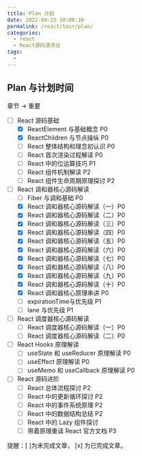```yaml
---
title: Plan 计划
date: 2022-04-15 10:00:16
permalink: /react/tour/plan/
categories:
  - react
  - React源码漂流记
tags:
  - 
---
```


## Plan 与计划时间

章节 → 重要

- [ ] React 源码基础
  - [x] ReactElement 与基础概念 P0
  - [x] ReactChildren 与节点操纵 P0
  - [ ] React 整体结构和理念初认识 P0
  - [ ] React 首次渲染过程解读 P0
  - [ ] React 中的位运算技巧 P1
  - [ ] React 组件机制解读 P2
  - [ ] React 组件生命周期原理探讨 P2
- [ ] React 调和器核心源码解读
  - [ ] Fiber 与调和基础 P0
  - [x] React 调和器核心源码解读（一）P0
  - [x] React 调和器核心源码解读（二）P0
  - [x] React 调和器核心源码解读（三）P0
  - [x] React 调和器核心源码解读（四）P0
  - [x] React 调和器核心源码解读（五）P0
  - [x] React 调和器核心源码解读（六）P0
  - [x] React 调和器核心源码解读（七）P0
  - [x] React 调和器核心源码解读（八）P0
  - [x] React 调和器核心源码解读（九）P0
  - [x] React 调和器核心源码解读（十）P0
  - [x] React 调和器核心原理串讲 P0
  - [ ] expirationTime与优先级 P1
  - [ ] lane 与优先级 P1
- [ ] React 调度器核心源码解读
  - [ ] React 调度器核心源码解读（一）P0
  - [ ] React 调度器核心源码解读（二）P0
- [ ] React Hooks 原理解读
  - [ ] useState 和 useReducer 原理解读 P0
  - [ ] useEffect 原理解读 P0
  - [ ] useMemo 和 useCallback 原理解读 P0
- [ ] React 源码进阶
  - [ ] React 总体流程探讨 P2
  - [ ] React 中的更新循环探讨 P2
  - [ ] React 中的事件系统原理 P2
  - [ ] React 中的数据结构总结 P2
  - [ ] React 中的 Lazy 组件探讨
  - [ ] 带着原理重读 React 官方文档 P3

提醒：[ ]为未完成文章， [x] 为已完成文章。
